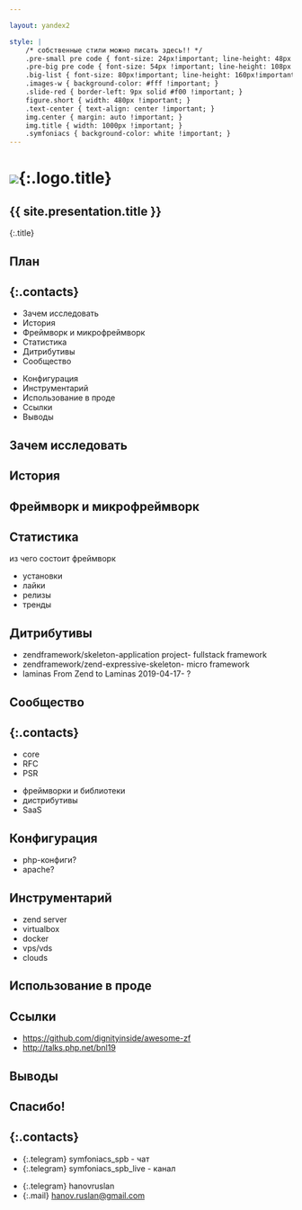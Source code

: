 ```yaml
---

layout: yandex2

style: |
    /* собственные стили можно писать здесь!! */
    .pre-small pre code { font-size: 24px!important; line-height: 48px!important; }
    .pre-big pre code { font-size: 54px !important; line-height: 108px !important; } #  9 lines x 52 symbols
    .big-list { font-size: 80px!important; line-height: 160px!important; }
    .images-w { background-color: #fff !important; }
    .slide-red { border-left: 9px solid #f00 !important; }
    figure.short { width: 480px !important; }
    .text-center { text-align: center !important; }
    img.center { margin: auto !important; }
    img.title { width: 1000px !important; }
    .symfoniacs { background-color: white !important; }
---
```


# ![](pictures/symfoniacs-spb-logo-version-0.svg){:.logo.title}

## {{ site.presentation.title }}
{:.title}

## План ##
{:.contacts}
-------
<!-- left -->

- Зачем исследовать
- История
- Фреймворк и микрофреймворк
- Статистика
- Дитрибутивы
- Сообщество

<!-- right -->

- Конфигурация
- Инструментарий
- Использование в проде
- Ссылки
- Выводы

## Зачем исследовать ##

## История ##

## Фреймворк и микрофреймворк ##

## Статистика ##

из чего состоит фреймворк

- установки
- лайки
- релизы
- тренды

## Дитрибутивы ##

* zendframework/skeleton-application project- fullstack framework
* zendframework/zend-expressive-skeleton- micro framework
* laminas From Zend to Laminas 2019-04-17- ?

## Сообщество ##
{:.contacts}
-------
<!-- left -->

- core
- RFC
- PSR

<!-- right -->

- фреймворки и библиотеки
- дистрибутивы
- SaaS

## Конфигурация ##

- php-конфиги?
- apache?

## Инструментарий ##

- zend server
- virtualbox
- docker
- vps/vds 
- clouds

## Использование в проде ##

## Ссылки

* https://github.com/dignityinside/awesome-zf
* http://talks.php.net/bnl19

## Выводы ##

## Спасибо!
{:.contacts}
-------
<!-- left -->

- {:.telegram} symfoniacs_spb - чат
- {:.telegram} symfoniacs_spb_live - канал

<!-- right -->

- {:.telegram} hanovruslan
- {:.mail} hanov.ruslan@gmail.com

